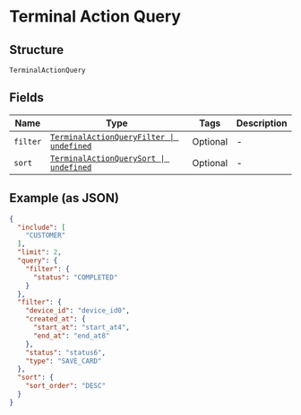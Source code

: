 
# Terminal Action Query

## Structure

`TerminalActionQuery`

## Fields

| Name | Type | Tags | Description |
|  --- | --- | --- | --- |
| `filter` | [`TerminalActionQueryFilter \| undefined`](../../doc/models/terminal-action-query-filter.md) | Optional | - |
| `sort` | [`TerminalActionQuerySort \| undefined`](../../doc/models/terminal-action-query-sort.md) | Optional | - |

## Example (as JSON)

```json
{
  "include": [
    "CUSTOMER"
  ],
  "limit": 2,
  "query": {
    "filter": {
      "status": "COMPLETED"
    }
  },
  "filter": {
    "device_id": "device_id0",
    "created_at": {
      "start_at": "start_at4",
      "end_at": "end_at8"
    },
    "status": "status6",
    "type": "SAVE_CARD"
  },
  "sort": {
    "sort_order": "DESC"
  }
}
```

